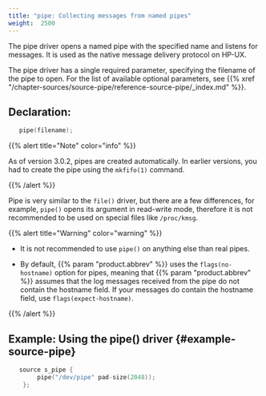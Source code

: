 ```yaml
---
title: "pipe: Collecting messages from named pipes"
weight:  2500
---
```

<!-- DISCLAIMER: This file is based on the syslog-ng Open Source Edition documentation https://github.com/balabit/syslog-ng-ose-guides/commit/2f4a52ee61d1ea9ad27cb4f3168b95408fddfdf2 and is used under the terms of The syslog-ng Open Source Edition Documentation License. The file has been modified by Axoflow. -->

The pipe driver opens a named pipe with the specified name and listens for messages. It is used as the native message delivery protocol on HP-UX.

The pipe driver has a single required parameter, specifying the filename of the pipe to open. For the list of available optional parameters, see {{% xref "/chapter-sources/source-pipe/reference-source-pipe/_index.md" %}}.


## Declaration:

```c
   pipe(filename);
```


{{% alert title="Note" color="info" %}}

As of version 3.0.2, pipes are created automatically. In earlier versions, you had to create the pipe using the `mkfifo(1)` command.

{{% /alert %}}

Pipe is very similar to the `file()` driver, but there are a few differences, for example, `pipe()` opens its argument in read-write mode, therefore it is not recommended to be used on special files like `/proc/kmsg`.

{{% alert title="Warning" color="warning" %}}

  - It is not recommended to use `pipe()` on anything else than real pipes.

  - By default, {{% param "product.abbrev" %}} uses the `flags(no-hostname)` option for pipes, meaning that {{% param "product.abbrev" %}} assumes that the log messages received from the pipe do not contain the hostname field. If your messages do contain the hostname field, use `flags(expect-hostname)`.

{{% /alert %}}


## Example: Using the pipe() driver {#example-source-pipe}

```c
   source s_pipe {
        pipe("/dev/pipe" pad-size(2048));
    };
```

